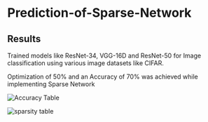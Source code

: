 # Prediction-of-Sparse-Network

## Results

Trained models like ResNet-34, VGG-16D and ResNet-50 for Image classification using various image datasets like CIFAR.

Optimization of 50% and an Accuracy of 70% was achieved while implementing Sparse Network

![Accuracy Table](https://github.com/user-attachments/assets/755a9b9e-d852-4b87-96b5-64b0e13f2501)

![sparsity table](https://github.com/user-attachments/assets/d33b1522-8d84-4274-886c-75ff0aa03c4f)
